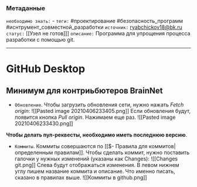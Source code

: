 ### Метаданные
`необходимо знать:` -
`теги:` #проектирование #безопасность_программ #иснтрумент_совместной_разработки
`источник:` ryabchickov18@bk.ru
`статус:` [[Узел не готов]]]
`описание:` Программа для упрощения процесса разработки с помощью git.

---
# GitHub Desktop
## Минимум для контриьбютеров BrainNet

- `Обновление`. Чтобы загрузить обновления сети, нужно нажать *Fetch origin*:
	![[Pasted image 20210406233405.png]]
	Если обновления будут, появится кнопка *Pull origin*. Нажимаем еще раз.  ![[Pasted image 20210406233430.png]]

**Чтобы делать пул-реквесты, необходимо иметь последнюю версию**. 
- `Коммиты`. Коммиты совершаются по [[$- Правила для коммитов|определенным правилам]]. Чтобы сделать коммит, нужно поставить галочки у нужных изменений (указаны как Changes):
	![[Changes git.png]]
	Слева будут отображаться изменения. В левом нижнем углу пишем название коммита и описание. Что именно писать, сказано в правилах выше.
	![[Коммиты в github.png]]